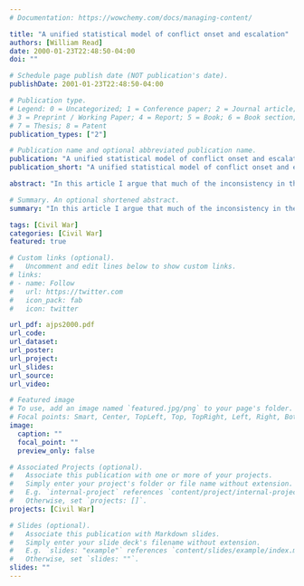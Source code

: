 ```yaml
---
# Documentation: https://wowchemy.com/docs/managing-content/

title: "A unified statistical model of conflict onset and escalation"
authors: [William Read]
date: 2000-01-23T22:48:50-04:00
doi: ""

# Schedule page publish date (NOT publication's date).
publishDate: 2001-01-23T22:48:50-04:00

# Publication type.
# Legend: 0 = Uncategorized; 1 = Conference paper; 2 = Journal article;
# 3 = Preprint / Working Paper; 4 = Report; 5 = Book; 6 = Book section;
# 7 = Thesis; 8 = Patent
publication_types: ["2"]

# Publication name and optional abbreviated publication name.
publication: "A unified statistical model of conflict onset and escalation"
publication_short: "A unified statistical model of conflict onset and escalation"

abstract: "In this article I argue that much of the inconsistency in the scholarly literature on conflict escalation can be attributed to selection bias. To control this bias statistically, I use a censored probit model to evaluate hypotheses about conflict escalation over the time period of 1950-1985. I report four results. (1) Power parity and economic development are found to influence conflict nonmonotonically (2) Although joint democracy and joint satisfaction with the status quo are found to have robust pacifying effects on the onset of conflict, the results suggest that they are unrelated to the escalation of disputes to war. (3) Allied pairs of states appear less likely to escalate their disputes. (4) Finally, the unified model suggests that it is essential for researchers interested in the escalation behavior of states to consider first how states become involved in disputes. Conflict onset and escalation appear to be related processes"

# Summary. An optional shortened abstract.
summary: "In this article I argue that much of the inconsistency in the scholarly literature on conflict escalation can be attributed to selection bias. To control this bias statistically, I use a censored probit model to evaluate hypotheses about conflict escalation over the time period of 1950-1985. I report four results. (1) Power parity and economic development are found to influence conflict nonmonotonically (2) Although joint democracy and joint satisfaction with the status quo are found to have robust pacifying effects on the onset of conflict, the results suggest that they are unrelated to the escalation of disputes to war. (3) Allied pairs of states appear less likely to escalate their disputes. (4) Finally, the unified model suggests that it is essential for researchers interested in the escalation behavior of states to consider first how states become involved in disputes. Conflict onset and escalation appear to be related processes"

tags: [Civil War]
categories: [Civil War]
featured: true

# Custom links (optional).
#   Uncomment and edit lines below to show custom links.
# links:
# - name: Follow
#   url: https://twitter.com
#   icon_pack: fab
#   icon: twitter

url_pdf: ajps2000.pdf
url_code:
url_dataset:
url_poster:
url_project:
url_slides:
url_source:
url_video:

# Featured image
# To use, add an image named `featured.jpg/png` to your page's folder. 
# Focal points: Smart, Center, TopLeft, Top, TopRight, Left, Right, BottomLeft, Bottom, BottomRight.
image:
  caption: ""
  focal_point: ""
  preview_only: false

# Associated Projects (optional).
#   Associate this publication with one or more of your projects.
#   Simply enter your project's folder or file name without extension.
#   E.g. `internal-project` references `content/project/internal-project/index.md`.
#   Otherwise, set `projects: []`.
projects: [Civil War]

# Slides (optional).
#   Associate this publication with Markdown slides.
#   Simply enter your slide deck's filename without extension.
#   E.g. `slides: "example"` references `content/slides/example/index.md`.
#   Otherwise, set `slides: ""`.
slides: ""
---
```

